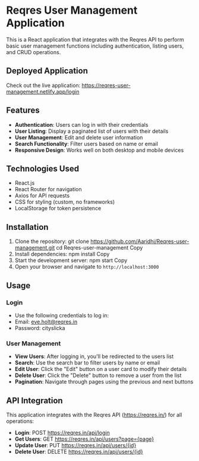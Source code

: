 # Reqres User Management Application

This is a React application that integrates with the Reqres API to perform basic user management functions including authentication, listing users, and CRUD operations.

## Deployed Application
Check out the live application: https://reqres-user-management.netlify.app/login

## Features
* **Authentication**: Users can log in with their credentials
* **User Listing**: Display a paginated list of users with their details
* **User Management**: Edit and delete user information
* **Search Functionality**: Filter users based on name or email
* **Responsive Design**: Works well on both desktop and mobile devices

## Technologies Used
* React.js
* React Router for navigation
* Axios for API requests
* CSS for styling (custom, no frameworks)
* LocalStorage for token persistence

## Installation
1. Clone the repository:
git clone https://github.com/Aaridhi/Reqres-user-management.git
cd Reqres-user-management
Copy
2. Install dependencies:
npm install
Copy
3. Start the development server:
npm start
Copy
4. Open your browser and navigate to `http://localhost:3000`

## Usage

### Login
* Use the following credentials to log in:
* Email: eve.holt@reqres.in
* Password: cityslicka

### User Management
* **View Users**: After logging in, you'll be redirected to the users list
* **Search**: Use the search bar to filter users by name or email
* **Edit User**: Click the "Edit" button on a user card to modify their details
* **Delete User**: Click the "Delete" button to remove a user from the list
* **Pagination**: Navigate through pages using the previous and next buttons

## API Integration
This application integrates with the Reqres API (https://reqres.in/) for all operations:
* **Login**: POST https://reqres.in/api/login
* **Get Users**: GET https://reqres.in/api/users?page={page}
* **Update User**: PUT https://reqres.in/api/users/{id}
* **Delete User**: DELETE https://reqres.in/api/users/{id}
